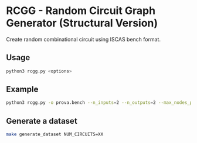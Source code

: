 # RCGG - Random Circuit Graph Generator (Structural Version)
Create random combinational circuit using ISCAS bench format.

## Usage
```bash
python3 rcgg.py <options>
```
## Example
```bash
python3 rcgg.py -o prova.bench --n_inputs=2 --n_outputs=2 --max_nodes_per_level=4 --max_fan_in=2 --max_fan_out=3 --depth=5
```

## Generate a dataset
```bash
make generate_dataset NUM_CIRCUITS=XX
```